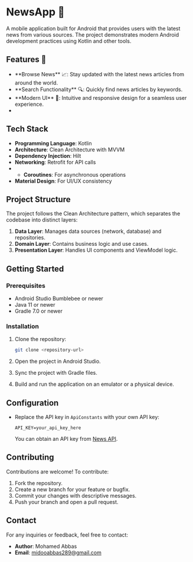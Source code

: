 # NewsApp 🚀

A mobile application built for Android that provides users with the latest news from various sources. The project demonstrates modern Android development practices using Kotlin and other tools.

## Features 🌟

- \*\*Browse News\*\* 📈: Stay updated with the latest news articles from around the world\.
- \*\*Search Functionality\*\* 🔍: Quickly find news articles by keywords\.
- \*\*Modern UI\*\* 🎨: Intuitive and responsive design for a seamless user experience\.
- 
## Tech Stack

- **Programming Language**: Kotlin
- **Architecture**: Clean Architecture with MVVM
- **Dependency Injection**: Hilt
- **Networking**: Retrofit for API calls
- - **Coroutines**: For asynchronous operations
- **Material Design**: For UI/UX consistency

## Project Structure

The project follows the Clean Architecture pattern, which separates the codebase into distinct layers:

1. **Data Layer**: Manages data sources (network, database) and repositories.
2. **Domain Layer**: Contains business logic and use cases.
3. **Presentation Layer**: Handles UI components and ViewModel logic.

## Getting Started

### Prerequisites

- Android Studio Bumblebee or newer
- Java 11 or newer
- Gradle 7.0 or newer

### Installation

1. Clone the repository:

   ```bash
   git clone <repository-url>
   ```

2. Open the project in Android Studio.
3. Sync the project with Gradle files.
4. Build and run the application on an emulator or a physical device.

## Configuration

- Replace the API key in `ApiConstants` with your own API key:

  ```properties
  API_KEY=your_api_key_here
  ```

  You can obtain an API key from [News API](https://newsapi.org/).

## Contributing

Contributions are welcome! To contribute:

1. Fork the repository.
2. Create a new branch for your feature or bugfix.
3. Commit your changes with descriptive messages.
4. Push your branch and open a pull request.


## Contact

For any inquiries or feedback, feel free to contact:

- **Author**: Mohamed Abbas
- **Email**: midooabbas289@gmail.com


